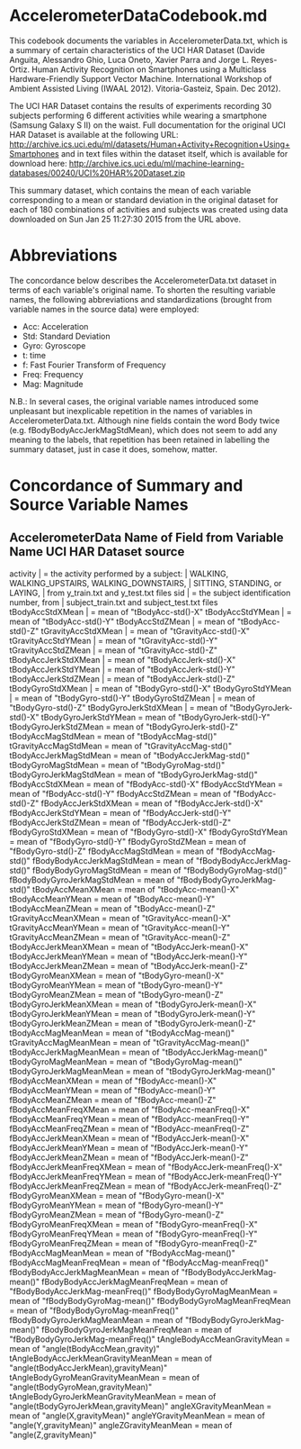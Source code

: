 # AccelerometerDataCodebook.md

This codebook documents the variables in AccelerometerData.txt, which is a summary of
certain characteristics of the UCI HAR Dataset (Davide Anguita, Alessandro Ghio, 
Luca Oneto, Xavier Parra and Jorge L. Reyes-Ortiz. Human Activity Recognition on 
Smartphones using a Multiclass Hardware-Friendly Support Vector Machine. International 
Workshop of Ambient Assisted Living (IWAAL 2012). Vitoria-Gasteiz, Spain. Dec 2012).

The UCI HAR Dataset contains the results of experiments recording 30 subjects performing 
6 different activities while wearing a smartphone (Samsung Galaxy S II) on the waist.
Full documentation for the original UCI HAR Dataset is available at the following URL:
http://archive.ics.uci.edu/ml/datasets/Human+Activity+Recognition+Using+Smartphones
and in text files within the dataset itself, which is available for download here:
http://archive.ics.uci.edu/ml/machine-learning-databases/00240/UCI%20HAR%20Dataset.zip

This summary dataset, which contains the mean of each variable corresponding to a mean
or standard deviation in the original dataset for each of 180 combinations of 
activities and subjects was created using data downloaded on Sun Jan 25 11:27:30 2015 
from the URL above.  

# Abbreviations
The concordance below describes the AccelerometerData.txt dataset in terms of each 
variable's original name.  To shorten the resulting variable names, the following 
abbreviations and standardizations (brought from variable names in the source data)
were employed:

* Acc: Acceleration
* Std: Standard Deviation
* Gyro: Gyroscope
* t: time
* f: Fast Fourier Transform of Frequency
* Freq: Frequency
* Mag: Magnitude

N.B.: In several cases, the original variable names introduced some unpleasant but inexplicable
repetition in the names of variables in AccelerometerData.txt.  Although nine 
fields contain the word Body twice (e.g. fBodyBodyAccJerkMagStdMean), which does not seem 
to add any meaning to the labels, that repetition has been retained in labelling
the summary dataset, just in case it does, somehow, matter.

# Concordance of Summary and Source Variable Names

AccelerometerData                               Name of Field from
Variable Name                                   UCI HAR Dataset source
----------------------------------------------------------------------------------------
activity                             | = the activity performed by a subject:
                                     |   WALKING, WALKING_UPSTAIRS, WALKING_DOWNSTAIRS,
                                     |   SITTING, STANDING, or LAYING, 
                                     |   from y_train.txt and y_test.txt files
sid                                  | = the subject identification number, from
                                     |   subject_train.txt and subject_test.txt files
tBodyAccStdXMean                     | = mean of "tBodyAcc-std()-X"
tBodyAccStdYMean                     | = mean of "tBodyAcc-std()-Y"
tBodyAccStdZMean                     | = mean of "tBodyAcc-std()-Z"
tGravityAccStdXMean                  | = mean of "tGravityAcc-std()-X"
tGravityAccStdYMean                  | = mean of "tGravityAcc-std()-Y"
tGravityAccStdZMean                  | = mean of "tGravityAcc-std()-Z"
tBodyAccJerkStdXMean                 | = mean of "tBodyAccJerk-std()-X"
tBodyAccJerkStdYMean                 | = mean of "tBodyAccJerk-std()-Y"
tBodyAccJerkStdZMean                 | = mean of "tBodyAccJerk-std()-Z"
tBodyGyroStdXMean                    | = mean of "tBodyGyro-std()-X"
tBodyGyroStdYMean                    | = mean of "tBodyGyro-std()-Y"
tBodyGyroStdZMean                    | = mean of "tBodyGyro-std()-Z"
tBodyGyroJerkStdXMean                | = mean of "tBodyGyroJerk-std()-X"
tBodyGyroJerkStdYMean                 = mean of "tBodyGyroJerk-std()-Y"
tBodyGyroJerkStdZMean                 = mean of "tBodyGyroJerk-std()-Z"
tBodyAccMagStdMean                    = mean of "tBodyAccMag-std()"
tGravityAccMagStdMean                 = mean of "tGravityAccMag-std()"
tBodyAccJerkMagStdMean                = mean of "tBodyAccJerkMag-std()"
tBodyGyroMagStdMean                   = mean of "tBodyGyroMag-std()"
tBodyGyroJerkMagStdMean               = mean of "tBodyGyroJerkMag-std()"
fBodyAccStdXMean                      = mean of "fBodyAcc-std()-X"
fBodyAccStdYMean                      = mean of "fBodyAcc-std()-Y"
fBodyAccStdZMean                      = mean of "fBodyAcc-std()-Z"
fBodyAccJerkStdXMean                  = mean of "fBodyAccJerk-std()-X"
fBodyAccJerkStdYMean                  = mean of "fBodyAccJerk-std()-Y"
fBodyAccJerkStdZMean                  = mean of "fBodyAccJerk-std()-Z"
fBodyGyroStdXMean                     = mean of "fBodyGyro-std()-X"
fBodyGyroStdYMean                     = mean of "fBodyGyro-std()-Y"
fBodyGyroStdZMean                     = mean of "fBodyGyro-std()-Z"
fBodyAccMagStdMean                    = mean of "fBodyAccMag-std()"
fBodyBodyAccJerkMagStdMean            = mean of "fBodyBodyAccJerkMag-std()"
fBodyBodyGyroMagStdMean               = mean of "fBodyBodyGyroMag-std()"
fBodyBodyGyroJerkMagStdMean           = mean of "fBodyBodyGyroJerkMag-std()"
tBodyAccMeanXMean                     = mean of "tBodyAcc-mean()-X"
tBodyAccMeanYMean                     = mean of "tBodyAcc-mean()-Y"
tBodyAccMeanZMean                     = mean of "tBodyAcc-mean()-Z"
tGravityAccMeanXMean                  = mean of "tGravityAcc-mean()-X"
tGravityAccMeanYMean                  = mean of "tGravityAcc-mean()-Y"
tGravityAccMeanZMean                  = mean of "tGravityAcc-mean()-Z"
tBodyAccJerkMeanXMean                 = mean of "tBodyAccJerk-mean()-X"
tBodyAccJerkMeanYMean                 = mean of "tBodyAccJerk-mean()-Y"
tBodyAccJerkMeanZMean                 = mean of "tBodyAccJerk-mean()-Z"
tBodyGyroMeanXMean                    = mean of "tBodyGyro-mean()-X"
tBodyGyroMeanYMean                    = mean of "tBodyGyro-mean()-Y"
tBodyGyroMeanZMean                    = mean of "tBodyGyro-mean()-Z"
tBodyGyroJerkMeanXMean                = mean of "tBodyGyroJerk-mean()-X"
tBodyGyroJerkMeanYMean                = mean of "tBodyGyroJerk-mean()-Y"
tBodyGyroJerkMeanZMean                = mean of "tBodyGyroJerk-mean()-Z"
tBodyAccMagMeanMean                   = mean of "tBodyAccMag-mean()"
tGravityAccMagMeanMean                = mean of "tGravityAccMag-mean()"
tBodyAccJerkMagMeanMean               = mean of "tBodyAccJerkMag-mean()"
tBodyGyroMagMeanMean                  = mean of "tBodyGyroMag-mean()"
tBodyGyroJerkMagMeanMean              = mean of "tBodyGyroJerkMag-mean()"
fBodyAccMeanXMean                     = mean of "fBodyAcc-mean()-X"
fBodyAccMeanYMean                     = mean of "fBodyAcc-mean()-Y"
fBodyAccMeanZMean                     = mean of "fBodyAcc-mean()-Z"
fBodyAccMeanFreqXMean                 = mean of "fBodyAcc-meanFreq()-X"
fBodyAccMeanFreqYMean                 = mean of "fBodyAcc-meanFreq()-Y"
fBodyAccMeanFreqZMean                 = mean of "fBodyAcc-meanFreq()-Z"
fBodyAccJerkMeanXMean                 = mean of "fBodyAccJerk-mean()-X"
fBodyAccJerkMeanYMean                 = mean of "fBodyAccJerk-mean()-Y"
fBodyAccJerkMeanZMean                 = mean of "fBodyAccJerk-mean()-Z"
fBodyAccJerkMeanFreqXMean             = mean of "fBodyAccJerk-meanFreq()-X"
fBodyAccJerkMeanFreqYMean             = mean of "fBodyAccJerk-meanFreq()-Y"
fBodyAccJerkMeanFreqZMean             = mean of "fBodyAccJerk-meanFreq()-Z"
fBodyGyroMeanXMean                    = mean of "fBodyGyro-mean()-X"
fBodyGyroMeanYMean                    = mean of "fBodyGyro-mean()-Y"
fBodyGyroMeanZMean                    = mean of "fBodyGyro-mean()-Z"
fBodyGyroMeanFreqXMean                = mean of "fBodyGyro-meanFreq()-X"
fBodyGyroMeanFreqYMean                = mean of "fBodyGyro-meanFreq()-Y"
fBodyGyroMeanFreqZMean                = mean of "fBodyGyro-meanFreq()-Z"
fBodyAccMagMeanMean                   = mean of "fBodyAccMag-mean()"
fBodyAccMagMeanFreqMean               = mean of "fBodyAccMag-meanFreq()"
fBodyBodyAccJerkMagMeanMean           = mean of "fBodyBodyAccJerkMag-mean()"
fBodyBodyAccJerkMagMeanFreqMean       = mean of "fBodyBodyAccJerkMag-meanFreq()"
fBodyBodyGyroMagMeanMean              = mean of "fBodyBodyGyroMag-mean()"
fBodyBodyGyroMagMeanFreqMean          = mean of "fBodyBodyGyroMag-meanFreq()"
fBodyBodyGyroJerkMagMeanMean          = mean of "fBodyBodyGyroJerkMag-mean()"
fBodyBodyGyroJerkMagMeanFreqMean      = mean of "fBodyBodyGyroJerkMag-meanFreq()"
tAngleBodyAccMeanGravityMean          = mean of "angle(tBodyAccMean,gravity)"
tAngleBodyAccJerkMeanGravityMeanMean  = mean of "angle(tBodyAccJerkMean),gravityMean)"
tAngleBodyGyroMeanGravityMeanMean     = mean of "angle(tBodyGyroMean,gravityMean)"
tAngleBodyGyroJerkMeanGravityMeanMean = mean of "angle(tBodyGyroJerkMean,gravityMean)"
angleXGravityMeanMean                 = mean of "angle(X,gravityMean)"
angleYGravityMeanMean                 = mean of "angle(Y,gravityMean)"
angleZGravityMeanMean                 = mean of "angle(Z,gravityMean)"
